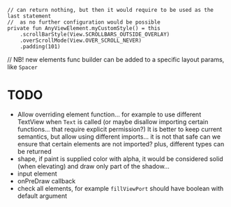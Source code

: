 ```
// can return nothing, but then it would require to be used as the last statement
//  as no further configuration would be possible
private fun AnyViewElement.myCustomStyle() = this
    .scrollBarStyle(View.SCROLLBARS_OUTSIDE_OVERLAY)
    .overScrollMode(View.OVER_SCROLL_NEVER)
    .padding(101)
```

// NB! new elements func builder can be added to a specific layout params, like `Spacer`

# TODO

* Allow overriding element function... for example to use different TextView when `Text` is called
  (or maybe disallow importing certain functions... that require explicit permission?)
  It is better to keep current semantics, but allow using different imports... it is not that safe
  can we ensure that certain elements are not imported? plus, different types can be returned
* shape, if paint is supplied color with alpha, it would be considered solid (when elevating)
  and draw only part of the shadow...
* input element
* onPreDraw callback
* check all elements, for example `fillViewPort` should have boolean with default argument